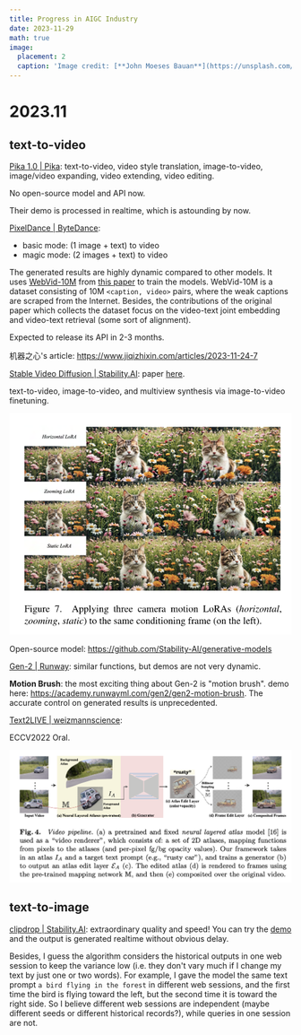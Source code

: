 ```yaml
---
title: Progress in AIGC Industry
date: 2023-11-29
math: true
image:
  placement: 2
  caption: 'Image credit: [**John Moeses Bauan**](https://unsplash.com/photos/OGZtQF8iC0g)'
---
```


# 2023.11

## text-to-video

[Pika 1.0 | Pika](https://pika.art/blog): 
text-to-video, video style translation, image-to-video, image/video expanding, video extending, video editing.

No open-source model and API now. 

Their demo is processed in realtime, which is astounding by now.

[PixelDance | ByteDance](https://makepixelsdance.github.io/): 
- basic mode: (1 image + text) to video
- magic mode: (2 images + text) to video

The generated results are highly dynamic compared to other models. It uses [WebVid-10M](https://github.com/m-bain/webvid) from [this paper](https://arxiv.org/abs/2104.00650.pdf) to train the models. WebVid-10M is a dataset consisting of 10M `<caption, video>` pairs, where the weak captions are scraped from the Internet. Besides, the contributions of the original paper which collects the dataset focus on the video-text joint embedding and video-text retrieval (some sort of alignment).

Expected to release its API in 2-3 months.

机器之心's article: https://www.jiqizhixin.com/articles/2023-11-24-7

[Stable Video Diffusion | Stability.AI](https://stability.ai/news/stable-video-diffusion-open-ai-video-model):
paper [here](https://stability.ai/research/stable-video-diffusion-scaling-latent-video-diffusion-models-to-large-datasets).

text-to-video, image-to-video, and multiview synthesis via image-to-video finetuning.

![Alt text](image-1.png)

Open-source model: https://github.com/Stability-AI/generative-models

[Gen-2 | Runway](https://research.runwayml.com/gen2): similar functions, but demos are not very dynamic.

__Motion Brush__: the most exciting thing about Gen-2 is "motion brush". demo here: https://academy.runwayml.com/gen2/gen2-motion-brush. The accurate control on generated results is unprecedented.


[Text2LIVE | weizmannscience](https://github.com/omerbt/Text2LIVE):

ECCV2022 Oral.

![text2live](image.png)


## text-to-image

[clipdrop | Stability.AI](https://stability.ai/news/stability-ai-sdxl-turbo): extraordinary quality and speed! You can try the [demo](https://clipdrop.co/stable-diffusion-turbo) and the output is generated realtime without obvious delay.

Besides, I guess the algorithm considers the historical outputs in one web session to keep the variance low (i.e. they don't vary much if I change my text by just one or two words). For example, I gave the model the same text prompt `a bird flying in the forest` in different web sessions, and the first time the bird is flying toward the left, but the second time it is toward the right side. So I believe different web sessions are independent (maybe different seeds or different historical records?), while queries in one session are not.